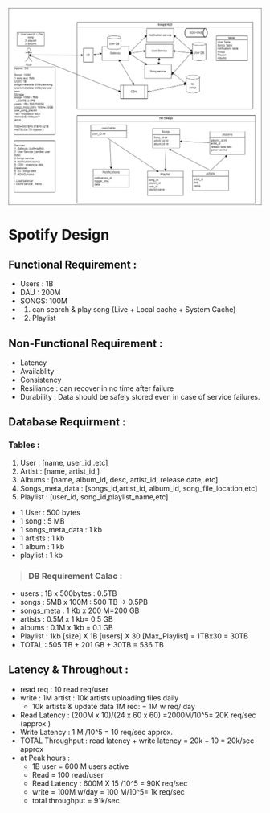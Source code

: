![Spotify Design](Spotify_design.jpg)

# Spotify Design 
## Functional Requirement :
- Users : 1B
- DAU : 200M
- SONGS: 100M
- 1. can search & play song (Live + Local cache + System Cache)
- 2. Playlist


## Non-Functional Requirement :
- Latency
- Availablity
- Consistency
- Resiliance : can recover in no time after failure
- Durability : Data should be safely stored even in case of service failures.

## Database Requirment :
### Tables : 
1. User  : [name, user_id,.etc]
2. Artist : [name, artist_id,]
3. Albums : [name, album_id, desc, artist_id, release date,.etc]
4. Songs_meta_data : [songs_id,artist_id, album_id, song_file_location,etc]
5. Playlist : [user_id, song_id,playlist_name,etc]

 - 1 User : 500  bytes
 - 1 song : 5 MB
 - 1 songs_meta_data : 1 kb
 - 1 artists : 1 kb
 - 1 album : 1 kb
 -  playlist : 1 kb

>  ### DB Requirement Calac :
 - users : 1B x 500bytes : 0.5TB
 - songs : 5MB x 100M : 500 TB ->  0.5PB
 - songs_meta : 1 Kb x 200 M=200 GB
 - artists : 0.5M x 1 kb= 0.5 GB
 - albums : 0.1M x 1kb = 0.1 GB
 - Playlist : 1kb [size] X 1B [users] X 30 [Max_Playlist] = 1TBx30 =  30TB
 - TOTAL : 505 TB + 201 GB + 30TB = 536 TB
   
## Latency & Throughout :
- read req : 10 read req/user
- write : 1M artist : 10k artists uploading files daily
  -  10k artists & update data 1M req: = 1M w req/ day
- Read Latency : (200M x 10)/(24 x 60 x 60) =2000M/10^5= 20K req/sec (approx.)
- Write Latency : 1 M /10^5 = 10 req/sec approx.
- TOTAL Throughput : read latency + write latency = 20k + 10 = 20k/sec approx
- at Peak hours : 
  - 1B user = 600 M users active
  - Read = 100 read/user
  - Read Latency : 600M X 15 /10^5 = 90K req/sec
  - write = 100M  w/day = 100 M/10^5= 1k req/sec
  - total throughput = 91k/sec





